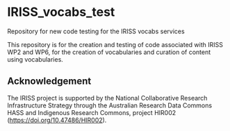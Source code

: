 # IRISS_vocabs_test
Repository for new code testing for the IRISS vocabs services

This repository is for the creation and testing of code associated with IRISS WP2 and WP6, for the creation of vocabularies and curation of content using vocabularies.

## Acknowledgement

The IRISS project is supported by the National Collaborative Research Infrastructure Strategy through the Australian Research Data Commons HASS and Indigenous Research Commons, project HIR002 (https://doi.org/10.47486/HIR002).
